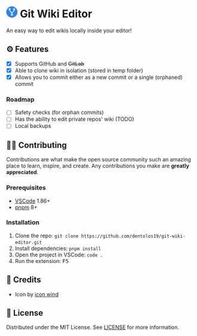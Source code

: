 <h1>
    <img src="public/icon.png" height="30"/>
    <span>Git Wiki Editor</span>
</h1>

An easy way to edit wikis locally inside your editor!

## ⚙️ Features

- [x] Supports GitHub and ~~GitLab~~
- [x] Able to clone wiki in isolation (stored in temp folder)
- [x] Allows you to commit either as a new commit or a single (orphaned) commit

### Roadmap

- [ ] Safety checks (for orphan commits)
- [ ] Has the ability to edit private repos' wiki (TODO)
- [ ] Local backups

## 🧑‍💻 Contributing

Contributions are what make the open source community such an amazing place to learn, inspire, and create. Any contributions you make are **greatly appreciated**.

### Prerequisites

- [VSCode](https://code.visualstudio.com) 1.86+
- [pnpm](https://pnpm.io) 8+

### Installation

1. Clone the repo: `git clone https://github.com/dentolos19/git-wiki-editor.git`
2. Install dependencies: `pnpm install`
3. Open the project in VSCode: `code .`
4. Run the extension: <kbd>F5</kbd>

## 💖 Credits

- Icon by [icon wind](https://flaticon.com/free-icon/path_9534017)

## 📜 License

Distributed under the MIT License. See [LICENSE](./LICENSE) for more information.